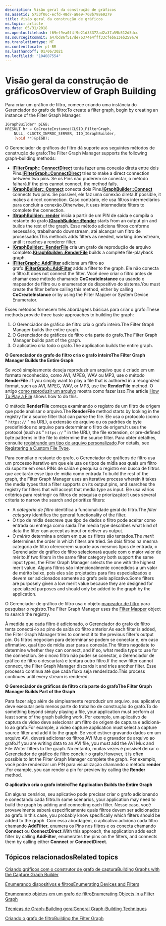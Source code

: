 ```yaml
---
description: Visão geral da construção de gráficos
ms.assetid: 5753f06c-ecfd-48d7-a8e9-768b798e9279
title: Visão geral da construção de gráficos
ms.topic: article
ms.date: 05/31/2018
ms.openlocfilehash: f69ef9ea0f4f9e21d33372ad2a37a59b512d5dcc
ms.sourcegitcommit: a47bd86f517de76374e4fff33cfeb613eb259a7e
ms.translationtype: MT
ms.contentlocale: pt-BR
ms.lasthandoff: 01/06/2021
ms.locfileid: "104087554"
---
```

# <a name="overview-of-graph-building"></a><span data-ttu-id="c3106-103">Visão geral da construção de gráficos</span><span class="sxs-lookup"><span data-stu-id="c3106-103">Overview of Graph Building</span></span>

<span data-ttu-id="c3106-104">Para criar um gráfico de filtro, comece criando uma instância do Gerenciador do grafo de filtro:</span><span class="sxs-lookup"><span data-stu-id="c3106-104">To create a filter graph, begin by creating an instance of the Filter Graph Manager:</span></span>


```C++
IGraphBuilder* pIGB;
HRESULT hr = CoCreateInstance(CLSID_FilterGraph,
    NULL, CLSCTX_INPROC_SERVER, IID_IGraphBuilder,
    (void **)&pIGB);
```



<span data-ttu-id="c3106-105">O Gerenciador de gráficos de filtro dá suporte aos seguintes métodos de construção de grafo:</span><span class="sxs-lookup"><span data-stu-id="c3106-105">The Filter Graph Manager supports the following graph-building methods:</span></span>

-   <span data-ttu-id="c3106-106">[**IFilterGraph:: ConnectDirect**](/windows/desktop/api/Strmif/nf-strmif-ifiltergraph-connectdirect) tenta fazer uma conexão direta entre dois Pins.</span><span class="sxs-lookup"><span data-stu-id="c3106-106">[**IFilterGraph::ConnectDirect**](/windows/desktop/api/Strmif/nf-strmif-ifiltergraph-connectdirect) tries to make a direct connection between two pins.</span></span> <span data-ttu-id="c3106-107">Se os Pins não puderem se conectar, o método falhará.</span><span class="sxs-lookup"><span data-stu-id="c3106-107">If the pins cannot connect, the method fails.</span></span>
-   <span data-ttu-id="c3106-108">[**IGraphBuilder:: Connect**](/windows/desktop/api/Strmif/nf-strmif-igraphbuilder-connect) conecta dois Pins.</span><span class="sxs-lookup"><span data-stu-id="c3106-108">[**IGraphBuilder::Connect**](/windows/desktop/api/Strmif/nf-strmif-igraphbuilder-connect) connects two pins.</span></span> <span data-ttu-id="c3106-109">Se possível, ele faz uma conexão direta.</span><span class="sxs-lookup"><span data-stu-id="c3106-109">If possible, it makes a direct connection.</span></span> <span data-ttu-id="c3106-110">Caso contrário, ele usa filtros intermediários para concluir a conexão.</span><span class="sxs-lookup"><span data-stu-id="c3106-110">Otherwise, it uses intermediate filters to complete the connection.</span></span>
-   <span data-ttu-id="c3106-111">[**IGraphBuilder:: render**](/windows/desktop/api/Strmif/nf-strmif-igraphbuilder-render) inicia a partir de um PIN de saída e compila o restante do grafo.</span><span class="sxs-lookup"><span data-stu-id="c3106-111">[**IGraphBuilder::Render**](/windows/desktop/api/Strmif/nf-strmif-igraphbuilder-render) starts from an output pin and builds the rest of the graph.</span></span> <span data-ttu-id="c3106-112">Esse método adiciona filtros conforme necessário, trabalhando downstream, até alcançar um filtro de processador.</span><span class="sxs-lookup"><span data-stu-id="c3106-112">This methods adds filters as needed, working downstream, until it reaches a renderer filter.</span></span>
-   <span data-ttu-id="c3106-113">[**IGraphBuilder:: RenderFile**](/windows/desktop/api/Strmif/nf-strmif-igraphbuilder-renderfile) cria um grafo de reprodução de arquivo completo.</span><span class="sxs-lookup"><span data-stu-id="c3106-113">[**IGraphBuilder::RenderFile**](/windows/desktop/api/Strmif/nf-strmif-igraphbuilder-renderfile) builds a complete file-playback graph.</span></span>
-   <span data-ttu-id="c3106-114">[**IFilterGraph:: AddFilter**](/windows/desktop/api/Strmif/nf-strmif-ifiltergraph-addfilter) adiciona um filtro ao grafo.</span><span class="sxs-lookup"><span data-stu-id="c3106-114">[**IFilterGraph::AddFilter**](/windows/desktop/api/Strmif/nf-strmif-ifiltergraph-addfilter) adds a filter to the graph.</span></span> <span data-ttu-id="c3106-115">Ele não conecta o filtro.</span><span class="sxs-lookup"><span data-stu-id="c3106-115">It does not connect the filter.</span></span> <span data-ttu-id="c3106-116">Você deve criar o filtro antes de chamar esse método chamando **CoCreateInstance** ou usando o mapeador de filtro ou o enumerador de dispositivo do sistema.</span><span class="sxs-lookup"><span data-stu-id="c3106-116">You must create the filter before calling this method, either by calling **CoCreateInstance** or by using the Filter Mapper or System Device Enumerator.</span></span>

<span data-ttu-id="c3106-117">Esses métodos fornecem três abordagens básicas para criar o grafo:</span><span class="sxs-lookup"><span data-stu-id="c3106-117">These methods provide three basic approaches to building the graph:</span></span>

1.  <span data-ttu-id="c3106-118">O Gerenciador de gráfico de filtro cria o grafo inteiro.</span><span class="sxs-lookup"><span data-stu-id="c3106-118">The Filter Graph Manager builds the entire graph.</span></span>
2.  <span data-ttu-id="c3106-119">O Gerenciador de gráficos de filtro cria parte do grafo.</span><span class="sxs-lookup"><span data-stu-id="c3106-119">The Filter Graph Manager builds part of the graph.</span></span>
3.  <span data-ttu-id="c3106-120">O aplicativo cria todo o grafo.</span><span class="sxs-lookup"><span data-stu-id="c3106-120">The application builds the entire graph.</span></span>

<span data-ttu-id="c3106-121">**O Gerenciador do grafo de filtro cria o grafo inteiro**</span><span class="sxs-lookup"><span data-stu-id="c3106-121">**The Filter Graph Manager Builds the Entire Graph**</span></span>

<span data-ttu-id="c3106-122">Se você simplesmente deseja reproduzir um arquivo que é criado em um formato reconhecido, como AVI, MPEG, WAV ou MP3, use o método **RenderFile** .</span><span class="sxs-lookup"><span data-stu-id="c3106-122">If you simply want to play a file that is authored in a recognized format, such as AVI, MPEG, WAV, or MP3, use the **RenderFile** method.</span></span> <span data-ttu-id="c3106-123">O artigo [como reproduzir um arquivo](how-to-play-a-file.md) mostra como fazer isso.</span><span class="sxs-lookup"><span data-stu-id="c3106-123">The article [How To Play a File](how-to-play-a-file.md) shows how to do this.</span></span>

<span data-ttu-id="c3106-124">O método **RenderFile** começa examinando o registro de um filtro de origem que pode analisar o arquivo.</span><span class="sxs-lookup"><span data-stu-id="c3106-124">The **RenderFile** method starts by looking in the registry for a source filter that can parse the file.</span></span> <span data-ttu-id="c3106-125">Ele usa o protocolo (como " `https://` " na URL), a extensão de arquivo ou os padrões de byte predefinidos no arquivo para determinar o filtro de origem.</span><span class="sxs-lookup"><span data-stu-id="c3106-125">It uses the protocol (such as " `https://` " in the URL), the file extension, or pre-defined byte patterns in the file to determine the source filter.</span></span> <span data-ttu-id="c3106-126">Para obter detalhes, consulte [registrando um tipo de arquivo personalizado](registering-a-custom-file-type.md).</span><span class="sxs-lookup"><span data-stu-id="c3106-126">For details, see [Registering a Custom File Type](registering-a-custom-file-type.md).</span></span>

<span data-ttu-id="c3106-127">Para compilar o restante do grafo, o Gerenciador de gráficos de filtro usa um processo iterativo em que ele usa os tipos de mídia aos quais um filtro dá suporte em seus PINs de saída e pesquisa o registro em busca de filtros que aceitarão esse tipo de mídia como entrada.</span><span class="sxs-lookup"><span data-stu-id="c3106-127">To build the rest of the graph, the Filter Graph Manager uses an iterative process wherein it takes the media types that a filter supports on its output pins, and searches the registry for filters that will accept that media type as input.</span></span> <span data-ttu-id="c3106-128">Ele usa vários critérios para restringir os filtros de pesquisa e priorização:</span><span class="sxs-lookup"><span data-stu-id="c3106-128">It uses several criteria to narrow the search and prioritize filters:</span></span>

-   <span data-ttu-id="c3106-129">A *categoria de filtro* identifica a funcionalidade geral do filtro.</span><span class="sxs-lookup"><span data-stu-id="c3106-129">The *filter category* identifies the general functionality of the filter.</span></span>
-   <span data-ttu-id="c3106-130">O tipo de mídia descreve que tipo de dados o filtro pode aceitar como entrada ou entrega como saída.</span><span class="sxs-lookup"><span data-stu-id="c3106-130">The media type describes what kind of data the filter can accept as input or deliver as output.</span></span>
-   <span data-ttu-id="c3106-131">O *mérito* determina a ordem em que os filtros são tentados.</span><span class="sxs-lookup"><span data-stu-id="c3106-131">The *merit* determines the order in which filters are tried.</span></span> <span data-ttu-id="c3106-132">Se dois filtros na mesma categoria de filtro oferecerem suporte aos mesmos tipos de entrada, o Gerenciador de gráfico de filtro selecionará aquele com o maior valor de mérito.</span><span class="sxs-lookup"><span data-stu-id="c3106-132">If two filters in the same filter category both support the same input types, the Filter Graph Manager selects the one with the highest merit value.</span></span> <span data-ttu-id="c3106-133">Alguns filtros são intencionalmente concedidos a um valor de mérito baixo, pois eles são projetados para fins especializados e devem ser adicionados somente ao grafo pelo aplicativo.</span><span class="sxs-lookup"><span data-stu-id="c3106-133">Some filters are purposely given a low merit value because they are designed for specialized purposes and should only be added to the graph by the application.</span></span>

<span data-ttu-id="c3106-134">O Gerenciador de gráfico de filtro usa o objeto [mapeador de filtro](filter-mapper.md) para pesquisar o registro.</span><span class="sxs-lookup"><span data-stu-id="c3106-134">The Filter Graph Manager uses the [Filter Mapper](filter-mapper.md) object to search the registry.</span></span>

<span data-ttu-id="c3106-135">À medida que cada filtro é adicionado, o Gerenciador do grafo de filtro tenta conectá-lo ao pino de saída do filtro anterior.</span><span class="sxs-lookup"><span data-stu-id="c3106-135">As each filter is added, the Filter Graph Manager tries to connect it to the previous filter's output pin.</span></span> <span data-ttu-id="c3106-136">Os filtros negociam para determinar se podem se conectar e, em caso afirmativo, qual tipo de mídia usar para a conexão.</span><span class="sxs-lookup"><span data-stu-id="c3106-136">The filters negotiate to determine whether they can connect, and if so, what media type to use for the connection.</span></span> <span data-ttu-id="c3106-137">Se o novo filtro não puder se conectar, o Gerenciador de gráfico de filtro o descartará e tentará outro filtro.</span><span class="sxs-lookup"><span data-stu-id="c3106-137">If the new filter cannot connect, the Filter Graph Manager discards it and tries another filter.</span></span> <span data-ttu-id="c3106-138">Esse processo continua até que cada fluxo seja renderizado.</span><span class="sxs-lookup"><span data-stu-id="c3106-138">This process continues until every stream is rendered.</span></span>

<span data-ttu-id="c3106-139">**O Gerenciador de gráficos de filtro cria parte do grafo**</span><span class="sxs-lookup"><span data-stu-id="c3106-139">**The Filter Graph Manager Builds Part of the Graph**</span></span>

<span data-ttu-id="c3106-140">Para fazer algo além de simplesmente reproduzir um arquivo, seu aplicativo deve executar pelo menos parte do trabalho de construção do grafo.</span><span class="sxs-lookup"><span data-stu-id="c3106-140">To do something beyond simply playing a file, your application must perform at least some of the graph building work.</span></span> <span data-ttu-id="c3106-141">Por exemplo, um aplicativo de captura de vídeo deve selecionar um filtro de origem de captura e adicioná-lo ao grafo.</span><span class="sxs-lookup"><span data-stu-id="c3106-141">For example, a video capture application must select a capture source filter and add it to the graph.</span></span> <span data-ttu-id="c3106-142">Se você estiver gravando dados em um arquivo AVI, deverá adicionar os filtros AVI Mux e gravador de arquivo ao grafo.</span><span class="sxs-lookup"><span data-stu-id="c3106-142">If you are writing data to an AVI file, you must add the AVI Mux and File Writer filters to the graph.</span></span> <span data-ttu-id="c3106-143">No entanto, muitas vezes é possível deixar o Gerenciador de gráfico de filtro concluir o grafo.</span><span class="sxs-lookup"><span data-stu-id="c3106-143">However, it is often possible to let the Filter Graph Manager complete the graph.</span></span> <span data-ttu-id="c3106-144">Por exemplo, você pode renderizar um PIN para visualização chamando o método **render** .</span><span class="sxs-lookup"><span data-stu-id="c3106-144">For example, you can render a pin for preview by calling the **Render** method.</span></span>

<span data-ttu-id="c3106-145">**O aplicativo cria o grafo inteiro**</span><span class="sxs-lookup"><span data-stu-id="c3106-145">**The Application Builds the Entire Graph**</span></span>

<span data-ttu-id="c3106-146">Em alguns cenários, seu aplicativo pode precisar criar o grafo adicionando e conectando cada filtro.</span><span class="sxs-lookup"><span data-stu-id="c3106-146">In some scenarios, your application may need to build the graph by adding and connecting each filter.</span></span> <span data-ttu-id="c3106-147">Nesse caso, você provavelmente saberá especificamente quais filtros devem ser adicionados ao grafo.</span><span class="sxs-lookup"><span data-stu-id="c3106-147">In this case, you probably know specifically which filters should be added to the graph.</span></span> <span data-ttu-id="c3106-148">Com essa abordagem, o aplicativo adiciona cada filtro chamando **AddFilter**, enumera os Pins nos filtros e os conecta chamando **Connect** ou **ConnectDirect**.</span><span class="sxs-lookup"><span data-stu-id="c3106-148">With this approach, the application adds each filter by calling **AddFilter**, enumerates the pins on the filters, and connects them by calling either **Connect** or **ConnectDirect**.</span></span>

## <a name="related-topics"></a><span data-ttu-id="c3106-149">Tópicos relacionados</span><span class="sxs-lookup"><span data-stu-id="c3106-149">Related topics</span></span>

<dl> <dt>

[<span data-ttu-id="c3106-150">Criando gráficos com o construtor de grafo de captura</span><span class="sxs-lookup"><span data-stu-id="c3106-150">Building Graphs with the Capture Graph Builder</span></span>](building-graphs-with-the-capture-graph-builder.md)
</dt> <dt>

[<span data-ttu-id="c3106-151">Enumerando dispositivos e filtros</span><span class="sxs-lookup"><span data-stu-id="c3106-151">Enumerating Devices and Filters</span></span>](enumerating-devices-and-filters.md)
</dt> <dt>

[<span data-ttu-id="c3106-152">Enumerando objetos em um grafo de filtro</span><span class="sxs-lookup"><span data-stu-id="c3106-152">Enumerating Objects in a Filter Graph</span></span>](enumerating-objects-in-a-filter-graph.md)
</dt> <dt>

[<span data-ttu-id="c3106-153">Técnicas de Graph-Building geral</span><span class="sxs-lookup"><span data-stu-id="c3106-153">General Graph-Building Techniques</span></span>](general-graph-building-techniques.md)
</dt> <dt>

[<span data-ttu-id="c3106-154">Criando o grafo de filtro</span><span class="sxs-lookup"><span data-stu-id="c3106-154">Building the Filter Graph</span></span>](building-the-filter-graph.md)
</dt> </dl>

 

 



